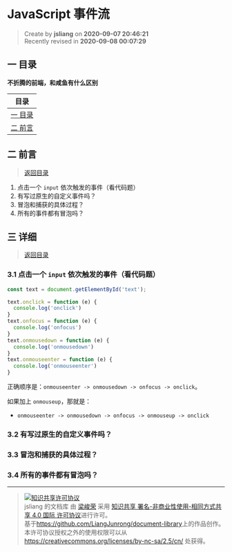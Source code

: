 JavaScript 事件流
===

> Create by **jsliang** on **2020-09-07 20:46:21**  
> Recently revised in **2020-09-08 00:07:29**

## <a name="chapter-one" id="chapter-one"></a>一 目录

**不折腾的前端，和咸鱼有什么区别**

| 目录 |
| --- |
| [一 目录](#chapter-one) |
| <a name="catalog-chapter-two" id="catalog-chapter-two"></a>[二 前言](#chapter-two) |

## <a name="chapter-two" id="chapter-two"></a>二 前言

> [返回目录](#chapter-one)

1. 点击一个 `input` 依次触发的事件（看代码题）
2. 有写过原生的自定义事件吗？
3. 冒泡和捕获的具体过程？
4. 所有的事件都有冒泡吗？

## <a name="chapter-three" id="chapter-three"></a>三 详细

> [返回目录](#chapter-one)

### 3.1 点击一个 `input` 依次触发的事件（看代码题）

```js
const text = document.getElementById('text');

text.onclick = function (e) {
  console.log('onclick')
}
text.onfocus = function (e) {
  console.log('onfocus')
}
text.onmousedown = function (e) {
  console.log('onmousedown')
}
text.onmouseenter = function (e) {
  console.log('onmouseenter')
}
```

正确顺序是：`onmouseenter -> onmousedown -> onfocus -> onclick`。

如果加上 `onmouseup`，那就是：

* `onmouseenter -> onmousedown -> onfocus -> onmouseup -> onclick`

### 3.2 有写过原生的自定义事件吗？

### 3.3 冒泡和捕获的具体过程？

### 3.4 所有的事件都有冒泡吗？

---

> <a rel="license" href="http://creativecommons.org/licenses/by-nc-sa/4.0/"><img alt="知识共享许可协议" style="border-width:0" src="https://i.creativecommons.org/l/by-nc-sa/4.0/88x31.png" /></a><br /><span xmlns:dct="http://purl.org/dc/terms/" property="dct:title">jsliang 的文档库</span> 由 <a xmlns:cc="http://creativecommons.org/ns#" href="https://github.com/LiangJunrong/document-library" property="cc:attributionName" rel="cc:attributionURL">梁峻荣</a> 采用 <a rel="license" href="http://creativecommons.org/licenses/by-nc-sa/4.0/">知识共享 署名-非商业性使用-相同方式共享 4.0 国际 许可协议</a>进行许可。<br />基于<a xmlns:dct="http://purl.org/dc/terms/" href="https://github.com/LiangJunrong/document-library" rel="dct:source">https://github.com/LiangJunrong/document-library</a>上的作品创作。<br />本许可协议授权之外的使用权限可以从 <a xmlns:cc="http://creativecommons.org/ns#" href="https://creativecommons.org/licenses/by-nc-sa/2.5/cn/" rel="cc:morePermissions">https://creativecommons.org/licenses/by-nc-sa/2.5/cn/</a> 处获得。